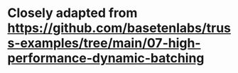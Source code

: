 # Closely adapted from https://github.com/basetenlabs/truss-examples/tree/main/07-high-performance-dynamic-batching
